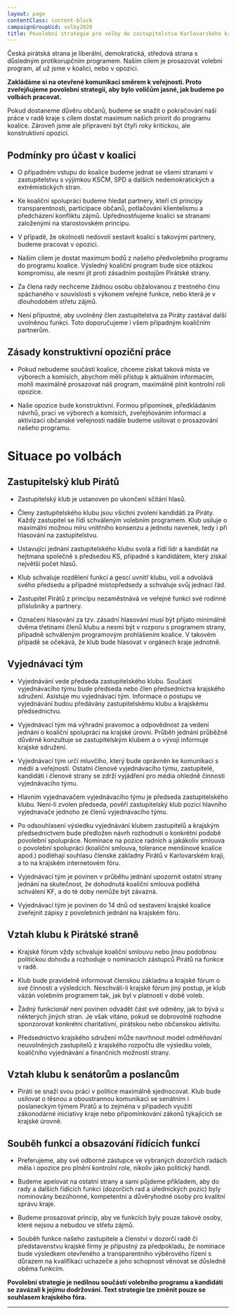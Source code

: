 ```yaml
---
layout: page
contentClass: content-block
campaignGroupUid: volby2020
title: Povolební strategie pro volby do zastupitelstva Karlovarského kraje v roce 2020
---
```


Česká pirátská strana je liberální, demokratická, středová strana s důsledným protikorupčním programem. Naším cílem je prosazovat volební program, ať už jsme v koalici, nebo v opozici. 

**Zakládáme si na otevřené komunikaci směrem k veřejnosti. Proto zveřejňujeme povolební strategii, aby bylo voličům jasné, jak budeme po volbách pracovat.**

Pokud dostaneme důvěru občanů, budeme se snažit o pokračování naší práce v radě kraje s cílem dostat maximum našich priorit do programu koalice. Zároveň jsme ale připraveni být čtyři roky kritickou, ale konstruktivní opozicí.


## Podmínky pro účast v koalici

 - O případném vstupu do koalice budeme jednat se všemi stranami v  zastupitelstvu s výjimkou KSČM, SPD a dalších nedemokratických a extrémistických stran.
   
 - Ke koaliční spolupráci budeme hledat partnery, kteří ctí principy transparentnosti, participace občanů, potlačování klientelismu a předcházení konfliktu zájmů. Upřednostňujeme koalici se stranami založenými na starostovském principu.

 - V případě, že okolnosti nedovolí sestavit koalici s takovými partnery, budeme pracovat v opozici.

 - Naším cílem je dostat maximum bodů z našeho předvolebního programu do programu koalice. Výsledný koaliční program bude sice otázkou kompromisu, ale nesmí jít proti zásadním postojům Pirátské strany.

 - Za člena rady nechceme žádnou osobu obžalovanou z trestného činu spáchaného v souvislosti s výkonem veřejné funkce, nebo která je v dlouhodobém střetu zájmů.

 - Není přípustné, aby uvolněný člen zastupitelstva za Piráty zastával další uvolněnou funkci. Toto doporučujeme i všem případným koaličním partnerům.

## Zásady konstruktivní opoziční práce

 - Pokud nebudeme součástí koalice, chceme získat taková místa ve výborech a komisích, abychom měli přístup k aktuálním informacím, mohli maximálně prosazovat náš program, maximálně plnit kontrolní roli opozice.
   
 - Naše opozice bude konstruktivní. Formou připomínek, předkládáním návrhů, prací ve výborech a komisích, zveřejňováním informací a aktivizací občanské veřejnosti nadále budeme usilovat o prosazování našeho programu.

# Situace po volbách

## Zastupitelský klub Pirátů

 - Zastupitelský klub je ustanoven po ukončení sčítání hlasů.
 
 - Členy zastupitelského klubu jsou všichni zvolení kandidáti za Piráty. Každý zastupitel se řídí schváleným volebním programem. Klub usiluje  o maximální možnou míru vnitřního konsenzu a jednotu navenek, tedy i při hlasování na zastupitelstvu.
 
 - Ustavující jednání zastupitelského klubu svolá a řídí lídr a kandidát na hejtmana společně s předsedou KS, případně s kandidátem, který získal největší počet hlasů.
 
 - Klub schvaluje rozdělení funkcí a gescí uvnitř klubu, volí a odvolává svého předsedu a případné místopředsedy a schvaluje svůj jednací řád.
 
 - Zastupitel Pirátů z principu nezaměstnává ve veřejné funkci své rodinné příslušníky a partnery.
 
 - Označení hlasování za tzv. zásadní hlasování musí být přijato minimálně dvěma třetinami členů klubu a nesmí být v rozporu s programem strany, případně schváleným programovým prohlášením koalice. V takovém případě se očekává, že klub bude hlasovat v orgánech kraje jednotně.

## Vyjednávací tým

 - Vyjednávání vede předseda zastupitelského klubu. Součástí vyjednávacího týmu bude předseda nebo člen předsednictva krajského sdružení. Asistuje mu vyjednávací tým. Informace o postupu ve vyjednávání budou předávány zastupitelskému klubu a krajskému předsednictvu.
 
 - Vyjednávací tým má výhradní pravomoc a odpovědnost za vedení jednání o koaliční spolupráci na krajské úrovni. Průběh jednání průběžně důvěrně konzultuje se zastupitelským klubem a o vývoji informuje krajské sdružení.
 
 - Vyjednávací tým určí mluvčího, který bude oprávněn ke komunikaci s médii a veřejností. Ostatní členové vyjednávacího týmu, zastupitelé, kandidáti i členové strany se zdrží vyjádření pro média ohledně činnosti vyjednávacího týmu.
 
 - Hlavním vyjednavačem vyjednávacího týmu je předseda zastupitelského klubu. Není-li zvolen předseda, pověří zastupitelský klub pozicí hlavního vyjednavače jednoho ze členů vyjednávacího týmu.
   
 - Po odsouhlasení výsledku vyjednávání klubem zastupitelů a krajským předsednictvem bude předložen návrh rozhodnutí o konkrétní podobě povolební spolupráce. Nominace na pozice radních a jakákoliv smlouva o povolební spolupráci (koaliční smlouva, tolerance menšinové koalice apod.) podléhají souhlasu členské základny Pirátů v Karlovarském kraji, a to na krajském internetovém fóru.
 
 - Vyjednávací tým je povinen v průběhu jednání upozornit ostatní strany jednání na skutečnost, že dohodnutá koaliční smlouva podléhá schválení KF, a do té doby nemůže být závazná.
 
 - Vyjednávací tým je povinen do 14 dnů od sestavení krajské koalice zveřejnit zápisy z povolebních jednání na krajském fóru.

## Vztah klubu k Pirátské straně

 - Krajské fórum vždy schvaluje koaliční smlouvu nebo jinou podobnou politickou dohodu a rozhoduje o nominacích zástupců Pirátů na funkce v radě.
 
 - Klub bude pravidelně informovat členskou základnu a krajské fórum o své činnosti a výsledcích. Neschválí-li krajské fórum jiný postup, je klub vázán volebním programem tak, jak byl v platnosti v době voleb.
 
 - Žádný funkcionář není povinen odvádět část své odměny, jak to bývá u některých jiných stran. Je však vítáno, pokud se dobrovolně rozhodne sponzorovat konkrétní charitativní, pirátskou nebo občanskou aktivitu.
 
 - Předsednictvo krajského sdružení může navrhnout model odměňování neuvolněných zastupitelů z krajského rozpočtu dle výsledku voleb, koaličního vyjednávání a finančních možností strany.

## Vztah klubu k senátorům a poslancům

 - Piráti se snaží svou práci v politice maximálně sjednocovat. Klub bude usilovat o těsnou a oboustrannou komunikaci se senátním i poslaneckým týmem Pirátů a to zejména v případech využití zákonodárné iniciativy kraje nebo připomínkování zákonů týkajících se krajské úrovně.

## Souběh funkcí a obsazování řídících funkcí

 - Preferujeme, aby své odborné zástupce ve vybraných dozorčích radách měla i opozice pro plnění kontrolní role, nikoliv jako politický handl.
 
 - Budeme apelovat na ostatní strany a sami půjdeme příkladem, aby do rady a dalších řídících funkcí (dozorčích rad a úřednických pozic) byly nominovány bezúhonné, kompetentní a důvěryhodné osoby pro kvalitní správu kraje.

 - Budeme prosazovat princip, aby ve funkcích byly pouze takové osoby, které nejsou a nebudou ve střetu zájmů.

 - Souběh funkce našeho zastupitele a členství v dozorčí radě či představenstvu krajské firmy je přípustný za předpokladu, že nominace bude výsledkem otevřeného a transparentního výběrového řízení s důrazem na kvalifikaci uchazeče a jeho schopnost věnovat se důsledně oběma funkcím.

**Povolební strategie je nedílnou součástí volebního programu a kandidáti se zavázali k jejímu dodržování. Text strategie lze změnit pouze se souhlasem krajského fóra.**

---
